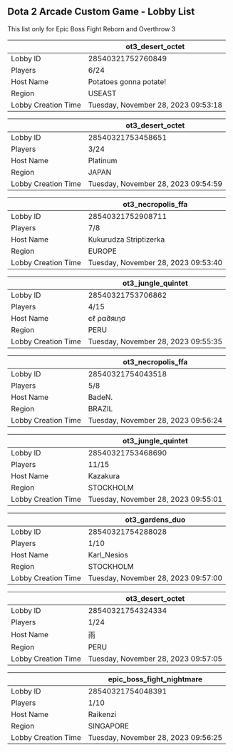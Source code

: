## Dota 2 Arcade Custom Game - Lobby List

This list only for Epic Boss Fight Reborn and Overthrow 3

|  | ot3_desert_octet |
| ------ | ------ |
| Lobby ID | 28540321752760849 |
| Players | 6/24 |
| Host Name | Potatoes gonna potate! |
| Region | USEAST |
| Lobby Creation Time | Tuesday, November 28, 2023 09:53:18 |


|  | ot3_desert_octet |
| ------ | ------ |
| Lobby ID | 28540321753458651 |
| Players | 3/24 |
| Host Name | Platinum |
| Region | JAPAN |
| Lobby Creation Time | Tuesday, November 28, 2023 09:54:59 |


|  | ot3_necropolis_ffa |
| ------ | ------ |
| Lobby ID | 28540321752908711 |
| Players | 7/8 |
| Host Name | Kukurudza Striptizerka |
| Region | EUROPE |
| Lobby Creation Time | Tuesday, November 28, 2023 09:53:40 |


|  | ot3_jungle_quintet |
| ------ | ------ |
| Lobby ID | 28540321753706862 |
| Players | 4/15 |
| Host Name | єℓ ρα∂яιησ |
| Region | PERU |
| Lobby Creation Time | Tuesday, November 28, 2023 09:55:35 |


|  | ot3_necropolis_ffa |
| ------ | ------ |
| Lobby ID | 28540321754043518 |
| Players | 5/8 |
| Host Name | BadeN. |
| Region | BRAZIL |
| Lobby Creation Time | Tuesday, November 28, 2023 09:56:24 |


|  | ot3_jungle_quintet |
| ------ | ------ |
| Lobby ID | 28540321753468690 |
| Players | 11/15 |
| Host Name | Kazakura |
| Region | STOCKHOLM |
| Lobby Creation Time | Tuesday, November 28, 2023 09:55:01 |


|  | ot3_gardens_duo |
| ------ | ------ |
| Lobby ID | 28540321754288028 |
| Players | 1/10 |
| Host Name | Karl_Nesios |
| Region | STOCKHOLM |
| Lobby Creation Time | Tuesday, November 28, 2023 09:57:00 |


|  | ot3_desert_octet |
| ------ | ------ |
| Lobby ID | 28540321754324334 |
| Players | 1/24 |
| Host Name | 雨 |
| Region | PERU |
| Lobby Creation Time | Tuesday, November 28, 2023 09:57:05 |


|  | epic_boss_fight_nightmare |
| ------ | ------ |
| Lobby ID | 28540321754048391 |
| Players | 1/10 |
| Host Name | Raikenzi |
| Region | SINGAPORE |
| Lobby Creation Time | Tuesday, November 28, 2023 09:56:25 |


